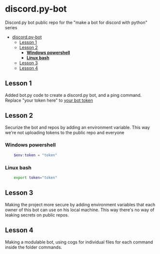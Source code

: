 # discord.py-bot
Discord.py bot public repo for the "make a bot for discord with python" series

- [discord.py-bot](#discordpy-bot)
  - [Lesson 1](#lesson-1)
  - [Lesson 2](#lesson-2)
    - [**Windows powershell**](#windows-powershell)
    - [**Linux bash**](#linux-bash)
  - [Lesson 3](#lesson-3)
  - [Lesson 4](#lesson-4)

## Lesson 1
Added bot.py code to create a discord.py bot, and a ping command.
Replace "your token here" to [your bot token](https://discord.com/developers/applications)

## Lesson 2
Securize the bot and repos by adding an environment variable.
This way we're not uploading tokens to the public repo and everyone

### **Windows powershell**
```powershell
    $env:token = "token"
```
### **Linux bash**
```bash
    export token="token"
```

## Lesson 3
Making the project more secure by adding environment variables that each owner of this bot can use on his local machine.
This way there's no way of leaking secrets on public repos.

## Lesson 4
Making a modulable bot, using cogs for individual files for each command inside the folder commands.
